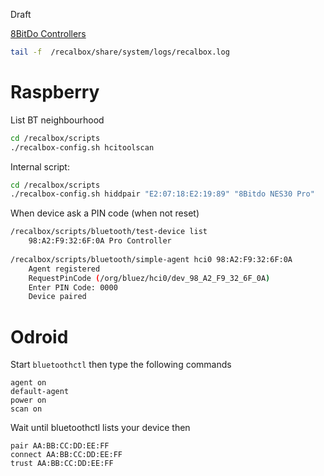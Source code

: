 Draft

[8BitDo Controllers](https://github.com/recalbox/recalbox-os/wiki/8bitdo-on-recalbox-(EN))

```bash
tail -f  /recalbox/share/system/logs/recalbox.log
```

# Raspberry

List BT neighbourhood

```bash
cd /recalbox/scripts
./recalbox-config.sh hcitoolscan
```

Internal script:

```bash
cd /recalbox/scripts
./recalbox-config.sh hiddpair "E2:07:18:E2:19:89" "8Bitdo NES30 Pro"
```

When device ask a PIN code (when not reset)

```bash
/recalbox/scripts/bluetooth/test-device list
    98:A2:F9:32:6F:0A Pro Controller
 
/recalbox/scripts/bluetooth/simple-agent hci0 98:A2:F9:32:6F:0A
    Agent registered
    RequestPinCode (/org/bluez/hci0/dev_98_A2_F9_32_6F_0A)
    Enter PIN Code: 0000
    Device paired
```

# Odroid

Start `bluetoothctl` then type the following commands

```
agent on
default-agent
power on
scan on
```

Wait until bluetoothctl lists your device then

```
pair AA:BB:CC:DD:EE:FF
connect AA:BB:CC:DD:EE:FF
trust AA:BB:CC:DD:EE:FF
```
